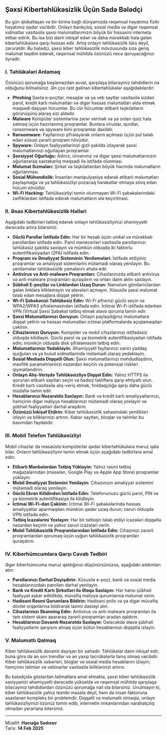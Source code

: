 ## Şəxsi Kibertəhlükəsizlik Üçün Sadə Bələdçi

Bu gün qloballaşan və bir-birinə bağlı dünyamızda rəqəmsal həyatımız fiziki həyatımız qədər vacibdir. Onlayn bankçılıq, sosial media və digər rəqəmsal xidmətlər vasitəsilə şəxsi məlumatlarımızın böyük bir hissəsini internetə etibar edirik. Bu isə bizi daim inkişaf edən və daha mürəkkəb hala gələn kibertəhlükələrə qarşı həssas edir. Artıq onlayn təhlükəsizlik lüks deyil, zərurətdir. Bu bələdçi, şəxsi kiber təhlükəsizlik mövzusunda sizə geniş məlumat təqdim edərək, rəqəmsal mühitdə özünüzü necə qoruyacağınızı öyrədir.

### I. Təhlükələri Anlamaq

Özünüzü qorumağa başlamazdan əvvəl, qarşılaşa biləcəyiniz təhdidlərin nə olduğunu bilməlisiniz. Ən çox rast gəlinən kibertəhlükələr aşağıdakılardır:

- **Phishing** Saxta e-poçtlar, mesajlar və ya veb saytlar vasitəsilə sizdən parol, kredit kartı məlumatları və digər həssas məlumatları əldə etmək məqsədi daşıyan hücumlar. Bu cür hücumlar etibarlı təşkilatların görünüşünü alaraq sizi aldadır.
- **Malware** Kompüter sistemlərinə zərər vermək və ya onları işsiz hala salmaq üçün hazırlanmış proqramlar. Bunlara viruslar, qurdlar, ransomware və spyware kimi proqramlar daxildir.
- **Ransomware:** Fayllarınızı şifrələyərək onların açılması üçün pul tələb edən xüsusi zərərli proqram növüdür.
- **Spyware:** Onlayn fəaliyyətlərinizi gizli şəkildə izləyərək şəxsi məlumatlarınızı oğurlayan proqramlar.
- **Şəxsiyyət Oğurluğu:** Adınız, ünvanınız və digər şəxsi məlumatlarınızın oğurlanaraq saxtakarlıq məqsədi ilə istifadə olunması.
- **Məlumat Sızmaları:** Şirkət və təşkilatlardan böyük həcmdə məlumatların oğurlanması.
- **Sosial Mühəndislik:** İnsanları manipulyasiya edərək etibarlı məlumatları paylaşmağa və ya təhlükəsizliyi pozacaq hərəkətlər etməyə sövq edən hücum növüdür.
- **Wi-Fi Hacking:** Təhlükəsizliyi təmin olunmayan Wi-Fi şəbəkələrindəki zəifliklərdən istifadə edərək məlumatların ələ keçirilməsi.

### II. Əsas Kibertəhlükəsizlik Həlləri

Aşağıdakı tədbirləri tətbiq edərək onlayn təhlükəsizliyinizi əhəmiyyətli dərəcədə artıra bilərsiniz:

- **Güclü Parollar İstifadə Edin:** Hər bir hesab üçün unikal və mürəkkəb parollardan istifadə edin. Parol menecerləri vasitəsilə parollarınızı təhlükəsiz şəkildə saxlayın və mümkün olduqda iki faktorlu autentifikasiyadan (2FA) istifadə edin.
- **Proqram və Əməliyyat Sisteminin Yeniləmələri:** İstifadə etdiyiniz proqramlar və əməliyyat sistemlərini mütəmadi olaraq yeniləyin. Bu yeniləmələr təhlükəsizlik yamalarını əhatə edir.
- **Antivirus və Anti-malware Proqramları:** Cihazlarınızda etibarlı antivirus və anti-malware proqramları quraşdırın və onları daim aktiv saxlayın.
- **Şübhəli E-poçtlar və Linklərdən Uzaq Durun:** Naməlum göndəricilərdən gələn linklərə klikləməyin və əlavələri açmayın. Xüsusilə şəxsi məlumat tələb edən mesajlara diqqət yetirin.
- **Wi-Fi Şəbəkənizi Təhlükəsiz Edin:** Wi-Fi şifrənizi güclü seçin və WPA2/WPA3 şifrələməsindən istifadə edin. İctimai Wi-Fi istifadə edərkən VPN (Virtual Şəxsi Şəbəkə) tətbiq etmək əlavə qoruma təmin edir.
- **Şəxsi Məlumatlarınızı Qoruyun:** Onlayn paylaşdığınız məlumatlara diqqət yetirin və həssas məlumatları ictimai platformalarda açıqlamaqdan çəkinin.
- **Cihazlarınızı Qoruyun:** Kompüter və mobil cihazlarınızı istifadəsiz olduqda kilidləyin. Güclü parol və ya biometrik autentifikasiyadan istifadə edin; mümkün olduqda disk şifrələməsini tətbiq edin.
- **Məlumatlarınızı Yedəkləyin:** Əhəmiyyətli fayllarınızı xarici yaddaş qurğuları və ya bulud xidmətlərində mütəmadi olaraq yedəkləyin.
- **Sosial Mediada Diqqətli Olun:** Şəxsi məlumatlarınızı məhdudlaşdırın, məxfilik parametrlərinizi nəzərdən keçirin və potensial riskləri qiymətləndirin.
- **Onlayn Alış-Verişdə Təhlükəsizliyə Diqqət Edin:** Yalnız HTTPS ilə qorunan etibarlı saytları seçin və hədsiz təkliflərə qarşı ehtiyatlı olun. Kredit kartı vasitəsilə alış-veriş etmək, fırıldaqçılığa qarşı daha güclü müdafiə təmin edir.
- **Hesablarınızı Nəzarətdə Saxlayın:** Bank və kredit kartı əməliyyatlarınızı, həmçinin digər maliyyə hesablarınızı mütəmadi olaraq yoxlayın və şübhəli fəaliyyətləri dərhal araşdırın.
- **Özünüzü İnkişaf Etdirin:** Kiber təhlükəsizlik sahəsindəki yenilikləri izləyin və biliklərinizi artırın. Xəbər saytları, bloqlar və təlimlər bu baxımdan faydalıdır.

### III. Mobil Telefon Təhlükəsizliyi

Mobil cihazlar da masaüstü kompüterlər qədər kibertəhlükələrə məruz qala bilər. Onların təhlükəsizliyini təmin etmək üçün aşağıdakı tədbirlərə əməl edin:

- **Etibarlı Mənbələrdən Tətbiq Yükləyin:** Yalnız rəsmi tətbiq mağazalarından (məsələn, Google Play və Apple App Store) proqramlar yükləyin.
- **Mobil Əməliyyat Sistemini Yeniləyin:** Cihazınızın əməliyyat sistemini mütəmadi olaraq yeniləyin.
- **Güclü Ekran Kilidindən İstifadə Edin:** Telefonunuzu güclü parol, PIN və ya biometrik autentifikasiya ilə kilidləyin.
- **İctimai Wi-Fi-dan Çəkinin:** İctimai Wi-Fi şəbəkələrində həssas əməliyyatlar aparmaqdan mümkün qədər uzaq durun; zəruri olduqda VPN istifadə edin.
- **Tətbiq İcazələrini Yoxlayın:** Hər bir tətbiqin tələb etdiyi icazələri diqqətlə nəzərdən keçirin və yalnız zəruri icazələri verin.
- **Mobil Təhlükəsizlik Proqramlarından İstifadə Edin:** Cihazınızı zərərli proqramlardan qorumaq üçün uyğun təhlükəsizlik proqramları quraşdırın.

### IV. Kiberhümcumlara Qarşı Cavab Tədbiri 

Əgər kiberhümcuma məruz qaldığınızı düşünürsünüzsə, aşağıdakı addımları atın:

- **Parollarınızı Dərhal Dəyişdirin:** Xüsusilə e-poçt, bank və sosial media hesablarınızdakı parolları dərhal yeniləyin.
- **Bank və Kredit Kartı Şirkətləri ilə Əlaqə Saxlayın:** Hər hansı şübhəli fəaliyyət aşkar edildikdə, müvafiq maliyyə qurumlarına məlumat verin.
- **Hadisəni Rəsmi Qurumlara Bildirin:** Hadisəni polis və ya digər müvafiq dövlət orqanlarına bildirərək lazımi dəstəyi alın.
- **Cihazlarınızı Skanning Edin:** Antivirus və anti-malware proqramları ilə tam sistem skanı apararaq zərərli proqramları aradan qaldırın.
- **Hesablarınızı Davamlı Nəzarətdə Saxlayın:** Gələcəkdə əlavə şübhəli fəaliyyətlərin qarşısını almaq üçün bütün hesablarınızı diqqətlə izləyin.

### V. Məlumatlı Qalmaq

Kiber təhlükəsizlik davamlı dəyişən bir sahədir. Təhlükələr daim inkişaf edir, buna görə də ən son trendlər və ən yaxşı təcrübələrlə tanış olmaq vacibdir. Kiber təhlükəsizlik xəbərləri, bloglar və sosial media hesablarını izləyin; həmçinin təlimlər və vebinarlar vasitəsilə biliklərinizi artırın.

Bu bələdçidə göstərilən təlimatlara əməl etməklə, şəxsi kiber təhlükəsizlik səviyyənizi əhəmiyyətli dərəcədə yüksəldə və rəqəmsal mühitdə qarşılaşa biləcəyiniz təhdidlərdən özünüzü qorumağa nail ola bilərsiniz. Unutmayın ki, kiber təhlükəsizlik yalnız texniki məsələ deyil, həm də insan faktoruna əsaslanan kompleks bir problemdir. Diqqətli və məlumatlı olmaqla, onlayn təhlükəsizliyinizi özünüz təmin edib, internetin imkanlarından narahatçılıq olmadan yararlana bilərsiniz.

---
Müəllif: **Hacıağa Sadıxov** <br>
Tarix: **14 Feb 2025**
